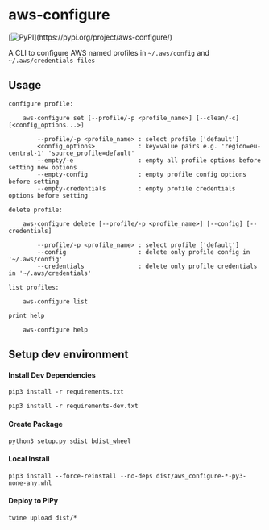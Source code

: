 # aws-configure

[![PyPI](https://img.shields.io/pypi/v/aws-configure?)](https://pypi.org/project/aws-configure/)

A CLI to configure AWS named profiles in `~/.aws/config` and `~/.aws/credentials files`

## Usage
```
configure profile:

    aws-configure set [--profile/-p <profile_name>] [--clean/-c] [<config_options...>]

        --profile/-p <profile_name> : select profile ['default']
        <config_options>            : key=value pairs e.g. 'region=eu-central-1' 'source_profile=default'
        --empty/-e                  : empty all profile options before setting new options
        --empty-config              : empty profile config options before setting
        --empty-credentials         : empty profile credentials options before setting

delete profile:

    aws-configure delete [--profile/-p <profile_name>] [--config] [--credentials]

        --profile/-p <profile_name> : select profile ['default']
        --config                    : delete only profile config in '~/.aws/config'
        --credentials               : delete only profile credentials in '~/.aws/credentials'

list profiles:

    aws-configure list

print help

    aws-configure help
```

## Setup dev environment

#### Install Dev Dependencies
`pip3 install -r requirements.txt`

`pip3 install -r requirements-dev.txt`

#### Create Package
`python3 setup.py sdist bdist_wheel`

#### Local Install
`pip3 install --force-reinstall --no-deps dist/aws_configure-*-py3-none-any.whl`

#### Deploy to PiPy
`twine upload dist/*`
